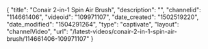 {
    "title": "Conair 2-in-1 Spin Air Brush",
    "description": "",
    "channelid": "114661406",
    "videoid": "109971107",
    "date_created": "1502519220",
    "date_modified": "1504291264",
    "type": "captivate",
    "layout": "channelVideo",
    "url": "\/latest-videos\/conair-2-in-1-spin-air-brush\/114661406-109971107"
}